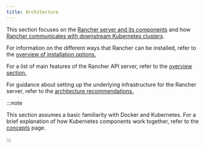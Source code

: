 ```yaml
---
title: Architecture
---
```


This section focuses on the [Rancher server and its components](../reference-guides/rancher-manager-architecture/rancher-server-and-components.md) and how [Rancher communicates with downstream Kubernetes clusters](../reference-guides/rancher-manager-architecture/communicating-with-downstream-user-clusters.md).

For information on the different ways that Rancher can be installed, refer to the [overview of installation options.](installation-and-upgrade.md#overview-of-installation-options)

For a list of main features of the Rancher API server, refer to the [overview section.](../getting-started/introduction/overview.md#features-of-the-rancher-api-server)

For guidance about setting up the underlying infrastructure for the Rancher server, refer to the [architecture recommendations.](../reference-guides/rancher-manager-architecture/architecture-recommendations.md)

:::note

This section assumes a basic familiarity with Docker and Kubernetes. For a brief explanation of how Kubernetes components work together, refer to the [concepts](../reference-guides/kubernetes-concepts.md) page.

:::

